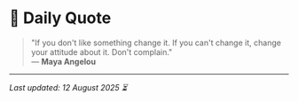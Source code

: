 # 📜 Daily Quote

> "If you don't like something change it. If you can't change it, change your attitude about it. Don't complain."  
> — **Maya Angelou**

---

_Last updated: 12 August 2025 ⏳_
